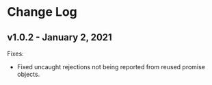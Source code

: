 # Change Log

## v1.0.2 - January 2, 2021

Fixes:

- Fixed uncaught rejections not being reported from reused promise objects.